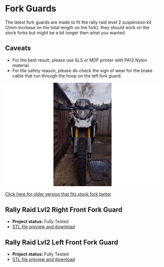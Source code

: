 # Fork Guards

The latest fork guards are made to fit the rally raid level 2 suspension kit (2mm increase on the total length on the fork). they should work on the stock forks but might be a bit longer then what you wanted.

## Caveats

* For the best result, please use SLS or MDF printer with PA12 Nylon material. 
* For the safety reason, please do check the sign of wear for the brake cable that run through the hoop on the left fork guard.

![norx fork guards](/img/forkguards.jpg)

[Click here for older version that fits stock fork better](https://github.com/normanzb/g310gs/blob/master/release/23_06_17/)

## Rally Raid Lvl2 Right Front Fork Guard

* __Project status:__ Fully Tested
* [STL file preview and download](https://github.com/normanzb/g310gs/blob/master/release/23_03_20/mudguard_alt_right_rally_raid_lvl2.stl)


## Rally Raid Lvl2 Left Front Fork Guard

* __Project status:__ Fully Tested
* [STL file preview and download](https://github.com/normanzb/g310gs/blob/master/release/23_06_17/mudguard_alt_left_rally_raid_lvl2.stl)
